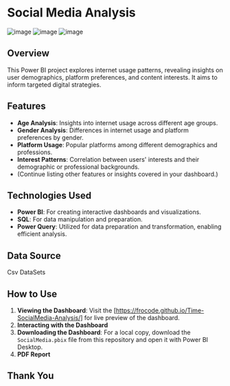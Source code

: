 # Social Media Analysis 
![image](https://github.com/FroCode/Time-SocialMedia-Analysis/blob/main/Reports/Capture%20d'%C3%A9cran%202024-02-25%20191259.png)
![image](https://github.com/FroCode/Time-SocialMedia-Analysis/blob/main/Reports/Capture%20d'%C3%A9cran%202024-02-25%20191323.png)
![image](https://github.com/FroCode/Time-SocialMedia-Analysis/blob/main/Reports/Capture%20d'%C3%A9cran%202024-02-25%20193543.png)
## Overview

This Power BI project explores internet usage patterns, revealing insights on user demographics, platform preferences, and content interests. It aims to inform targeted digital strategies.

## Features

- **Age Analysis**: Insights into internet usage across different age groups.
- **Gender Analysis**: Differences in internet usage and platform preferences by gender.
- **Platform Usage**: Popular platforms among different demographics and professions.
- **Interest Patterns**: Correlation between users' interests and their demographic or professional backgrounds.
- (Continue listing other features or insights covered in your dashboard.)

## Technologies Used

- **Power BI**: For creating interactive dashboards and visualizations.
- **SQL**: For data manipulation and preparation.
- **Power Query**: Utilized for data preparation and transformation, enabling efficient analysis.
## Data Source

Csv DataSets

## How to Use

1. **Viewing the Dashboard**: Visit the [https://frocode.github.io/Time-SocialMedia-Analysis/] for live preview of the dashboard.
2. **Interacting with the Dashboard**
3. **Downloading the Dashboard**: For a local copy, download the `SocialMedia.pbix` file from this repository and open it with Power BI Desktop.
4. **PDF Report**
## Thank You